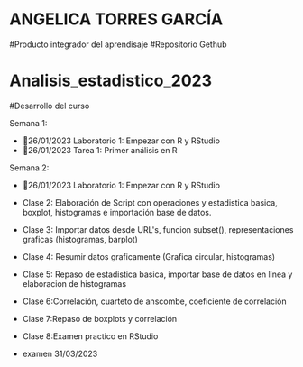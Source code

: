 # ANGELICA TORRES GARCÍA
#Producto integrador del aprendisaje 
#Repositorio Gethub
# Analisis_estadistico_2023
#Desarrollo del curso


Semana 1: 
+ 📍26/01/2023 Laboratorio 1: Empezar con R y RStudio
+ 📍26/01/2023 Tarea 1: Primer análisis en R

Semana 2: 

+ 📍26/01/2023 Laboratorio 1: Empezar con R y RStudio


+ Clase 2: Elaboración de Script con operaciones y estadistica basica, boxplot, histogramas e importación base de datos.
+ Clase 3: Importar datos desde URL's, funcion subset(), representaciones graficas (histogramas, barplot)
+ Clase 4: Resumir datos graficamente (Grafica circular, histogramas) 
+ Clase 5: Repaso de estadistica basica, importar base de datos en linea y elaboracion de histogramas
+ Clase 6:Correlación, cuarteto de anscombe, coeficiente de correlación
+ Clase 7:Repaso de boxplots y correlación
+ Clase 8:Examen practico en RStudio
+ examen 31/03/2023
